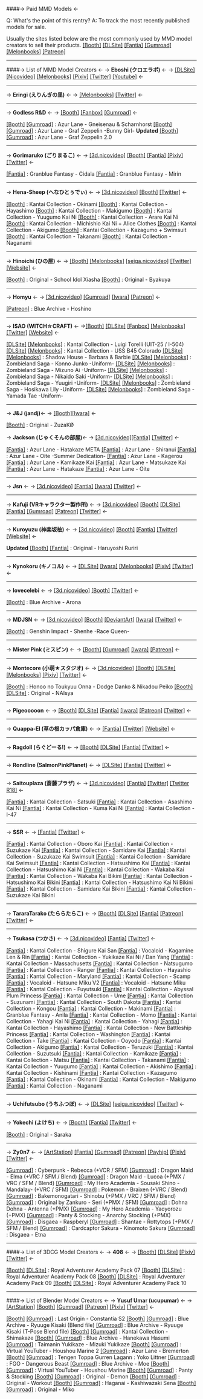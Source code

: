 ####-> Paid MMD Models <-

Q: What's the point of this rentry?
A: To track the most recently published models for sale.

Usually the sites listed below are the most commonly used by MMD model creators to sell their products.
[[Booth]](https://booth.pm/en) [[DLSite]](https://www.dlsite.com) [[Fantia]](https://fantia.jp) [[Gumroad]](https://https://gumroad.com) [[Melonbooks]](https://www.melonbooks.co.jp) [[Patreon]](https://www.patreon.com)
***
####-> List of MMD Model Creators <-
-> **Eboshi (クロエラボ)** <-
-> [[DLSite]](https://www.dlsite.com/maniax/circle/profile/=/maker_id/RG52757.html) [[Nicovideo]](https://www.nicovideo.jp/user/10805119) [[Melonbooks]](https://www.melonbooks.co.jp/circle/index.php?circle_id=56530) [[Pixiv]](https://www.pixiv.net/en/users/2009290) [[Twitter]](https://twitter.com/abs39mo) [[Youtube]](https://www.youtube.com/channel/UCFyQwJ_DQl10cD77AkuCWeQ) <-
***
-> **Eringi (えりんぎの里)** <-
-> [[Melonbooks]](https://www.melonbooks.co.jp/circle/index.php?circle_id=99017495) [[Twitter]](https://twitter.com/eringi_3dcg) <-
***
-> **Godless R&D** <-
-> [[Booth]](https://godlesscompany.booth.pm/) [[Fanbox]](https://godlesscompany.fanbox.cc/) [[Gumroad]](https://godlesscompany.gumroad.com/) <-

[[Booth]](https://godlesscompany.booth.pm/items/3668644) [[Gumroad]](https://godlesscompany.gumroad.com/l/tgfhc) : Azur Lane - Gneisenau & Scharnhorst
[[Booth]](https://booth.pm/en/items/3313510) [[Gumroad]](https://godlesscompany.gumroad.com/l/XiKUe)  : Azur Lane - Graf Zeppelin -Bunny Girl-
**Updated**
[[Booth]](https://booth.pm/items/2487149) [[Gumroad]](https://godlesscompany.gumroad.com/l/lfQpb) : Azur Lane - Graf Zeppelin 2.0
***
-> **Gorimaruko (ごりまるこ)** <-
-> [[3d.nicovideo]](https://3d.nicovideo.jp/users/37597222) [[Booth]](https://gorimaruko.booth.pm/) [[Fantia]](https://fantia.jp/fanclubs/225077) [[Pixiv]](https://www.pixiv.net/en/users/5098612) [[Twitter]](https://twitter.com/pinboonaga) <-

[[Fantia]](https://fantia.jp/products/301027) : Granblue Fantasy - Cidala
[[Fantia]](https://fantia.jp/products/170511) : Granblue Fantasy - Mirin
***
-> **Hena-Sheep (へなひとぅでぃ)** <-
-> [[3d.nicovideo]](https://3d.nicovideo.jp/users/1495947) [[Booth]](https://hena-sheep.booth.pm) [[Twitter]](https://twitter.com/hena_sheep) <-

[[Booth]](https://hena-sheep.booth.pm/items/1982127) : Kantai Collection - Okinami
[[Booth]](https://hena-sheep.booth.pm/items/1982088) : Kantai Collection - Hayashimo
[[Booth]](https://hena-sheep.booth.pm/items/1952012) : Kantai Collection - Makigumo
[[Booth]](https://hena-sheep.booth.pm/items/1951957) : Kantai Collection - Yuugumo Kai Ni
[[Booth]](https://hena-sheep.booth.pm/items/1934710) : Kantai Collection - Arare Kai Ni
[[Booth]](https://hena-sheep.booth.pm/items/1934638) : Kantai Collection - Michishio Kai Ni + Alice Clothes
[[Booth]](https://hena-sheep.booth.pm/items/1925790) : Kantai Collection - Akigumo
[[Booth]](https://hena-sheep.booth.pm/items/1918327) : Kantai Collection - Kazagumo + Swimsuit
[[Booth]](https://hena-sheep.booth.pm/items/1914203) : Kantai Collection - Takanami
[[Booth]](https://hena-sheep.booth.pm/items/1905875) : Kantai Collection - Naganami
***
-> **Hinoichi (ひの屋)** <-
-> [[Booth]](https://hinoichi-studio.booth.pm/) [[Melonbooks]](https://www.melonbooks.co.jp/circle/index.php?circle_id=99014970) [[seiga.nicovideo]](https://seiga.nicovideo.jp/user/illust/1252767) [[Twitter]](https://twitter.com/hinoithi) [[Website]](https://siruva00.wixsite.com/hinoichi-model) <-

[[Booth]](https://hinoichi-studio.booth.pm/items/4237069) : Original - School Idol Xiasha
[[Booth]](https://hinoichi-studio.booth.pm/items/2180191) : Original - Byakuya
***
-> **Homyu** <-
-> [[3d.nicovideo]](https://3d.nicovideo.jp/users/128833189) [[Gumroad]](https://homyu.gumroad.com/) [[Iwara]](https://www.iwara.tv/profile/homyu) [[Patreon]](https://www.patreon.com/homyummd) <-

[[Patreon]](https://www.patreon.com/posts/mmd-model-ho0no-88649046) : Blue Archive - Hoshino
***
-> **ISAO (WITCH☆CRAFT)** <-
->[[Booth]](https://witchcraft130.booth.pm/) [[DLSite]](https://www.dlsite.com/maniax/circle/profile/=/maker_id/RG44023.html) [[Fanbox]](https://witchcraft.fanbox.cc/) [[Melonbooks]](https://www.melonbooks.co.jp/circle/index.php?circle_id=99004041) [[Twitter]](https://twitter.com/isao_1031) [[Website]](http://witchcraft-jp.sakura.ne.jp/) <-

[[DLSite]](https://www.dlsite.com/maniax/work/=/product_id/RJ01032944.html) [[Melonbooks]](https://www.melonbooks.co.jp/detail/detail.php?product_id=1859938) : Kantai Collection - Luigi Torelli (UIT-25 / I-504)
[[DLSite]](https://www.dlsite.com/home/work/=/product_id/RJ01015129.html) [[Melonbooks]](https://www.melonbooks.co.jp/detail/detail.php?product_id=1816379) : Kantai Collection - USS B45 Colorado
[[DLSite]](https://www.dlsite.com/home/work/=/product_id/RJ417037.html) [[Melonbooks]](https://www.melonbooks.co.jp/detail/detail.php?product_id=1629294) : Shadow House - Barbara & Barbie
[[DLSite]](https://www.dlsite.com/maniax/work/=/product_id/RJ334893.html) [[Melonbooks]](https://www.melonbooks.co.jp/detail/detail.php?product_id=1033893) : Zombieland Saga - Konno Junko -Uniform-
[[DLSite]](https://www.dlsite.com/maniax/work/=/product_id/RJ339174.html) [[Melonbooks]](https://www.melonbooks.co.jp/detail/detail.php?product_id=1080981) : Zombieland Saga - Mizuno Ai -Uniform-
[[DLSite]](https://www.dlsite.com/maniax/work/=/product_id/RJ343283.html) [[Melonbooks]](https://www.melonbooks.co.jp/detail/detail.php?product_id=1102012) : Zombieland Saga - Nikaido Saki -Uniform-
[[DLSite]](https://www.dlsite.com/maniax/work/=/product_id/RJ342081.html) [[Melonbooks]](https://www.melonbooks.co.jp/detail/detail.php?product_id=1096964) : Zombieland Saga - Yuugiri -Uniform-
[[DLSite]](https://www.dlsite.com/maniax/work/=/product_id/RJ345892.html) [[Melonbooks]](https://www.melonbooks.co.jp/detail/detail.php?product_id=1114422) : Zombieland Saga - Hosikawa Lily -Uniform-
[[DLSite]](https://www.dlsite.com/maniax/work/=/product_id/RJ352730.html) [[Melonbooks]](https://www.melonbooks.co.jp/detail/detail.php?product_id=1126678) : Zombieland Saga - Yamada Tae -Uniform-
***
-> **J&J (jandj)**<-
-> [[Booth]](https://jjmmd.booth.pm/)[[Iwara]](https://ecchi.iwara.tv/users/jandj) <-

[[Booth]](https://jjmmd.booth.pm/items/3339831) : Original - ZuzaKØ

-> **Jackson (じゃくそんの部屋)**<-
-> [[3d.nicovideo]](https://3d.nicovideo.jp/users/15552736)[[Fantia]](https://fantia.jp/fanclubs/209309) [[Twitter]](https://twitter.com/3djakuson) <-

[[Fantia]](https://fantia.jp/products/493564) : Azur Lane - Hatakaze META
[[Fantia]](https://fantia.jp/products/419751) : Azur Lane - Shiranui
[[Fantia]](https://fantia.jp/products/324816) : Azur Lane - Oite -Summer Dedication-
[[Fantia]](https://fantia.jp/products/277809) : Azur Lane - Kagerou
[[Fantia]](https://fantia.jp/products/162726) : Azur Lane - Kamikaze Kai
[[Fantia]](https://fantia.jp/products/174285) : Azur Lane - Matsukaze Kai
[[Fantia]](https://fantia.jp/products/195890) : Azur Lane - Hatakaze
[[Fantia]](https://fantia.jp/products/229200) : Azur Lane - Oite
***
-> **Jsn** <-
-> [[3d.nicovideo]](https://3d.nicovideo.jp/users/25175) [[Fantia]](https://fantia.jp/fanclubs/50141) [[Iwara]](https://ecchi.iwara.tv/users/jsn) [[Twitter]](https://twitter.com/JsnUoroku) <-
***
-> **Kafuji (VRキャラクター製作所)** <-
-> [[3d.nicovideo]](https://3d.nicovideo.jp/users/188920) [[Booth]](https://kafuji.booth.pm) [[DLSite]](https://www.dlsite.com/maniax/circle/profile/=/maker_id/RG40057.html) [[Fantia]](https://fantia.jp/fanclubs/3967) [[Gumroad]](https://kafuji.gumroad.com/) [[Patreon]](https://www.patreon.com/kafuji) [[Twitter]](https://twitter.com/Kafuji) <-
***
-> **Kuroyuzu (神楽坂柚)** <-
-> [[3d.nicovideo]](https://3d.nicovideo.jp/users/25049012) [[Booth]](https://kuroyuzu.booth.pm/) [[Fantia]](https://fantia.jp/fanclubs/5838) [[Twitter]](https://twitter.com/k1468) [[Website]](http://black-yuzunyan.lolipop.jp/) <-

**Updated**
[[Booth]](https://kuroyuzu.booth.pm/items/3452658) [[Fantia]](https://fantia.jp/products/206245) : Original - Haruyoshi Ruriri
***
-> **Kynokoru (キノコル)** <-
-> [[DLSite]](https://www.dlsite.com/maniax/circle/profile/=/maker_id/RG44045.html) [[Iwara]](https://ecchi.iwara.tv/users/kynokoru) [[Melonbooks]](https://www.melonbooks.co.jp/circle/index.php?circle_id=99014900) [[Pixiv]](https://www.pixiv.net/en/users/542190) [[Twitter]](https://twitter.com/kynokoru) <-
***
-> **lovecelebi** <-
-> [[3d.nicovideo]](https://3d.nicovideo.jp/users/29825475) [[Booth]](https://lovecelebi.booth.pm/) [[Twitter]](https://twitter.com/lovecelebi) <-

[[Booth]](https://lovecelebi.booth.pm/items/4982022) : Blue Archive - Arona
***
-> **MDJSN** <-
-> [[3d.nicovideo]](https://3d.nicovideo.jp/users/50789229) [[Booth]](https://mdjsn.booth.pm/) [[DeviantArt]](https://www.deviantart.com/mdjsn) [[Iwara]](https://ecchi.iwara.tv/users/mdjsn) [[Twitter]](https://twitter.com/MDJSN810) <-

[[Booth]](https://mdjsn.booth.pm/items/4492994) : Genshin Impact - Shenhe -Race Queen-
***
-> **Mister Pink (ミスピン)** <-
-> [[Booth]](https://misterpink.booth.pm) [[Gumroad]](https://misterpink.gumroad.com/) [[Iwara]](https://ecchi.iwara.tv/users/mister-pink) [[Patreon]](https://www.patreon.com/MisterPink) <-
***
-> **Montecore (小萌★スタジオ)** <-
-> [[3d.nicovideo]](https://3d.nicovideo.jp/users/12255896) [[Booth]](https://erowi.booth.pm) [[DLSite]](https://www.dlsite.com/maniax/circle/profile/=/maker_id/RG04275.html) [[Melonbooks]](https://www.melonbooks.co.jp/circle/index.php?circle_id=99000290) [[Pixiv]](https://www.pixiv.net/en/users/205834) [[Twitter]](https://twitter.com/erowi) <-

[[Booth]](https://erowi.booth.pm/items/4657714) : Honoo no Toukyuu Onna - Dodge Danko & Nikadou Peiko
[[Booth]](https://erowi.booth.pm/items/4348476) [[DLSite]](https://www.dlsite.com/maniax/work/=/product_id/RJ437939.html) : Original - NAIsya
***
-> **Pigeooooon** <-
-> [[Booth]](https://pigeooooon.booth.pm/) [[DLSite]](https://www.dlsite.com/maniax/circle/profile/=/maker_id/RG53656.html) [[Fantia]](https://fantia.jp/fanclubs/22524) [[Iwara]](https://ecchi.iwara.tv/users/pigeooooon) [[Patreon]](https://www.patreon.com/Pigeooooon) [[Twitter]](https://twitter.com/PigeooooonMMD) <-
***
-> **Quappa-El (草の根カッパ倉庫)** <-
-> [[Fantia]](https://fantia.jp/fanclubs/3291) [[Twitter]](https://twitter.com/quappael) [[Website]](https://www.quappael.com) <-
***
-> **Ragdoll (らぐどーる!)** <-
-> [[Booth]](https://ragdoll-xx.booth.pm/) [[DLSite]](https://www.dlsite.com/maniax/circle/profile/=/maker_id/RG63555.html) [[Fantia]](https://fantia.jp/fanclubs/10476) [[Twitter]](https://twitter.com/ragdoll_0000) <-
***
-> **Rondline (SalmonPinkPlanet)** <-
-> [[DLSite]](https://www.dlsite.com/maniax/circle/profile/=/maker_id/RG44149.html) [[Fantia]](https://fantia.jp/fanclubs/11717) [[Twitter]](https://twitter.com/rondline) <-
***
-> **Saitouplaza (斎藤プラザ)** <-
-> [[3d.nicovideo]](https://3d.nicovideo.jp/users/92970073) [[Fantia]](https://fantia.jp/fanclubs/276102) [[Twitter]](https://twitter.com/saitouplaza) [[Twitter R18]](https://twitter.com/saitou02761879) <-

[[Fantia]](https://fantia.jp/posts/1958131) : Kantai Collection - Satsuki
[[Fantia]](https://fantia.jp/posts/1900326) : Kantai Collection - Asashimo Kai Ni
[[Fantia]](https://fantia.jp/posts/1695374) : Kantai Collection - Kuma Kai Ni
[[Fantia]](https://fantia.jp/posts/1718443) : Kantai Collection - I-47
***

-> **SSR** <-
-> [[Fantia]](https://fantia.jp/fanclubs/16902) [[Twitter]](https://twitter.com/SSR_rokxisuser) <-

[[Fantia]](https://fantia.jp/products/52482) : Kantai Collection - Oboro Kai
[[Fantia]](https://fantia.jp/products/94820) : Kantai Collection - Suzukaze Kai
[[Fantia]](https://fantia.jp/products/101241) : Kantai Collection - Samidare Kai
[[Fantia]](https://fantia.jp/products/111166) : Kantai Collection - Suzukaze Kai Swimsuit
[[Fantia]](https://fantia.jp/products/111170) : Kantai Collection - Samidare Kai Swimsuit
[[Fantia]](https://fantia.jp/products/118710) : Kantai Collection - Hatsushimo Kai
[[Fantia]](https://fantia.jp/products/118714) : Kantai Collection - Hatsushimo Kai Ni
[[Fantia]](https://fantia.jp/products/125725) : Kantai Collection - Wakaba Kai
[[Fantia]](https://fantia.jp/products/131642) : Kantai Collection - Wakaba Kai Bikini
[[Fantia]](https://fantia.jp/products/134913) : Kantai Collection - Hatsushimo Kai Bikini
[[Fantia]](https://fantia.jp/products/141563) : Kantai Collection - Hatsushimo Kai Ni Bikini
[[Fantia]](https://fantia.jp/products/150931) : Kantai Collection - Samidare Kai Bikini
[[Fantia]](https://fantia.jp/products/159520) : Kantai Collection - Suzukaze Kai Bikini
***
-> **TararaTarako (たららたらこ)** <-
-> [[Booth]](https://tararatarako.booth.pm/) [[DLSite]](https://www.dlsite.com/maniax/circle/profile/=/maker_id/RG54504.html) [[Fantia]](https://fantia.jp/fanclubs/104882) [[Patreon]](https://www.patreon.com/TararaTarako) [[Twitter]](https://twitter.com/TararaTarako1) <-
***
-> **Tsukasa (つかさ)** <-
-> [[3d.nicovideo]](https://3d.nicovideo.jp/users/838833) [[Fantia]](https://fantia.jp/fanclubs/31095) [[Twitter]](https://twitter.com/Tukasa365) <-

[[Fantia]](https://fantia.jp/products/483310) : Kantai Collection - Shigure Kai San
[[Fantia]](https://fantia.jp/products/460049) : Vocaloid - Kagamine Len & Rin
[[Fantia]](https://fantia.jp/products/430188) : Kantai Collection - Yukikaze Kai Ni / Dan Yang
[[Fantia]](https://fantia.jp/products/405991) : Kantai Collection - Massachusetts
[[Fantia]](https://fantia.jp/products/388011) : Kantai Collection - Natsugumo
[[Fantia]](https://fantia.jp/products/361082) : Kantai Collection - Ranger
[[Fantia]](https://fantia.jp/products/335060) : Kantai Collection - Hayashio
[[Fantia]](https://fantia.jp/products/322015) : Kantai Collection - Maryland
[[Fantia]](https://fantia.jp/products/302311) : Kantai Collection - Scamp
[[Fantia]](https://fantia.jp/products/287941) : Vocaloid - Hatsune Miku V2
[[Fantia]](https://fantia.jp/products/277881) : Vocaloid - Hatsune Miku
[[Fantia]](https://fantia.jp/products/264435) : Kantai Collection - Fuyutsuki
[[Fantia]](https://fantia.jp/products/260122) : Kantai Collection - Abyssal Plum Princess
[[Fantia]](https://fantia.jp/products/251550) : Kantai Collection - Ume
[[Fantia]](https://fantia.jp/products/237191) : Kantai Collection - Suzunami
[[Fantia]](https://fantia.jp/products/215623) : Kantai Collection - South Dakota
[[Fantia]](https://fantia.jp/products/196842) : Kantai Collection - Kongou
[[Fantia]](https://fantia.jp/products/181132) : Kantai Collection - Makinami
[[Fantia]](https://fantia.jp/products/163746) : Granblue Fantasy - Anila
[[Fantia]](https://fantia.jp/products/150484) : Kantai Collection - Momo
[[Fantia]](https://fantia.jp/products/143037) : Kantai Collection - Yahagi Kai Ni
[[Fantia]](https://fantia.jp/products/143033) : Kantai Collection - Yahagi
[[Fantia]](https://fantia.jp/products/125663) : Kantai Collection - Hayashimo
[[Fantia]](https://fantia.jp/products/118187) : Kantai Collection - New Battleship Princess
[[Fantia]](https://fantia.jp/products/118185) : Kantai Collection - Washington
[[Fantia]](https://fantia.jp/products/110374) : Kantai Collection - Take
[[Fantia]](https://fantia.jp/products/103610) : Kantai Collection - Ooyodo
[[Fantia]](https://fantia.jp/products/97520) : Kantai Collection - Akigumo
[[Fantia]](https://fantia.jp/products/95994) : Kantai Collection - Teruzuki
[[Fantia]](https://fantia.jp/products/90623) : Kantai Collection - Suzutsuki
[[Fantia]](https://fantia.jp/products/83846) : Kantai Collection - Kamikaze
[[Fantia]](https://fantia.jp/products/77109) : Kantai Collection - Matsu
[[Fantia]](https://fantia.jp/products/72408) : Kantai Collection - Takanami
[[Fantia]](https://fantia.jp/products/68865) : Kantai Collection - Yuugumo
[[Fantia]](https://fantia.jp/products/67971) : Kantai Collection - Akishimo
[[Fantia]](https://fantia.jp/products/64142) : Kantai Collection - Kishinami
[[Fantia]](https://fantia.jp/products/62590) : Kantai Collection - Kazagumo
[[Fantia]](https://fantia.jp/products/59059) : Kantai Collection - Okinami
[[Fantia]](https://fantia.jp/products/56773) : Kantai Collection - Makigumo
[[Fantia]](https://fantia.jp/products/56062) : Kantai Collection - Naganami
***
-> **Uchifutsubo (うちふつぼ)** <-
-> [[DLSite]](https://www.dlsite.com/maniax/circle/profile/=/maker_id/RG50537.html) [[seiga.nicovideo]](https://seiga.nicovideo.jp/user/illust/96241836) [[Twitter]](https://twitter.com/utifutubo) <-
***

-> **Yokechi (よけち)** <-
-> [[Booth]](https://yokechiya.booth.pm/) [[Fantia]](https://fantia.jp/fanclubs/372247) [[Twitter]](https://twitter.com/yokechi02) <-

[[Booth]](https://yokechiya.booth.pm/items/1852110) : Original - Saraka
***
-> **Zy0n7** <-
-> [[ArtStation]](https://www.artstation.com/raulbapo) [[Fantia]](https://fantia.jp/Zy0n7) [[Gumroad]](https://zy0n7.gumroad.com/) [[Patreon]](https://www.patreon.com/Zy0n7) [[Payhip]](https://payhip.com/Zy0n7) [[Pixiv]](https://www.pixiv.net/en/users/5153789) [[Twitter]](https://twitter.com/RaulBP87) <-

[[Gumroad]](https://zy0n7.gumroad.com/l/bjsmqq) : Cyberpunk - Rebecca (+VCR / SFM)
[[Gumroad]](https://zy0n7.gumroad.com/l/vqnyl) : Dragon Maid - Elma (+VRC / SFM / Blend)
[[Gumroad]](https://zy0n7.gumroad.com/l/uojut) : Dragon Maid - Lucoa (+PMX / VRC / SFM / Blend)
[[Gumroad]](https://zy0n7.gumroad.com/l/mpzoq) : My Hero Academia - Sousaki Shino -Mandalay- (+VRC / SFM)
[[Gumroad]](https://zy0n7.gumroad.com/l/gxdrlq) : Pokemon - Braixen (+VRC / Blend)
[[Gumroad]](https://zy0n7.gumroad.com/l/vypnof) : Bakemonogatari - Shinobu (+PMX / VRC / SFM / Blend)
[[Gumroad]](https://zy0n7.gumroad.com/l/zbnve) : Original by Zankuro - Seri (+PMX / SFM)
[[Gumroad]](https://zy0n7.gumroad.com/l/kwOgu) : Dohna Dohna - Antenna (+PMX)
[[Gumroad]](https://zy0n7.gumroad.com/l/RuFgN) : My Hero Academia - Yaoyorozu (+PMX)
[[Gumroad]](https://zy0n7.gumroad.com/l/stocking) : Panty & Stocking - Anarchy Stocking (+PMX)
[[Gumroad]](https://zy0n7.gumroad.com/l/etOys) : Disgaea - Raspberyl
[[Gumroad]](https://zy0n7.gumroad.com/l/HGvuw) : Shantae - Rottytops (+PMX / SFM / Blend)
[[Gumroad]](https://zy0n7.gumroad.com/l/qwyog) : Cardcaptor Sakura - Kinomoto Sakura
[[Gumroad]](https://zy0n7.gumroad.com/l/PoPRK) : Disgaea - Etna
***
####-> List of 3DCG Model Creators <-
-> **408** <-
-> [[Booth]](https://408-booth.booth.pm/) [[DLSite]](https://www.dlsite.com/maniax/circle/profile/=/maker_id/RG06329.html) [[Pixiv]](https://www.pixiv.net/en/users/3319045) [[Twitter]](https://twitter.com/Jo_SKYLY) <-

[[Booth]](https://booth.pm/en/items/3205427) [[DLSite]](https://www.dlsite.com/maniax/work/=/product_id/RJ295368.html) : Royal Adventurer Academy Pack 07
[[Booth]](https://booth.pm/en/items/2772535) [[DLSite]](https://www.dlsite.com/maniax/work/=/product_id/RJ318715.html) : Royal Adventurer Academy Pack 08
[[Booth]](https://booth.pm/en/items/3205427) [[DLSite]](https://www.dlsite.com/maniax/work/=/product_id/RJ340165.html) : Royal Adventurer Academy Pack 09
[[Booth]](https://booth.pm/en/items/3799667) [[DLSite]](https://www.dlsite.com/maniax/work/=/product_id/RJ386431.html) : Royal Adventurer Academy Pack 10
***
####-> List of Blender Model Creators <-
-> **Yusuf Umar (ucupumar)** <-
-> [[ArtStation]](https://www.artstation.com/ucupumar) [[Booth]](https://ucup.booth.pm/) [[Gumroad]](https://ucup.gumroad.com/) [[Patreon]](https://www.patreon.com/ucupumar) [[Pixiv]](https://www.pixiv.net/en/users/3608081) [[Twitter]](https://twitter.com/ucupumar) <-

[[Booth]](https://ucup.booth.pm/items/5058895) [[Gumroad]](https://ucup.gumroad.com/l/saxxoe) : Last Origin - Constantia S2
[[Booth]](https://ucup.booth.pm/items/4969914) [[Gumroad]](https://ucup.gumroad.com/l/qwlgd) : Blue Archive - Ryuuge Kisaki (Blend file)
[[Gumroad]](https://ucup.gumroad.com/l/wtger) : Blue Archive - Ryuuge Kisaki (T-Pose Blend file)
[[Booth]](https://ucup.booth.pm/items/4821734) [[Gumroad]](https://ucup.gumroad.com/l/qodmvj) : Kantai Collection - Shimakaze
[[Booth]](https://ucup.booth.pm/items/4737264) [[Gumroad]](https://ucup.gumroad.com/l/nluiac) : Blue Archive - Hanekawa Hasumi
[[Gumroad]](https://ucup.gumroad.com/l/qsmhr) : Taimanin Yukikaze - Mizuki Yukikaze
[[Booth]](https://ucup.booth.pm/items/4584912) [[Gumroad]](https://ucup.gumroad.com/l/hgcbf) : Virtual YouTuber - Houshou Marine 2
[[Gumroad]](https://ucup.gumroad.com/l/cenpf) : Azur Lane - Bremerton
[[Booth]](https://ucup.booth.pm/items/4442411) [[Gumroad]](https://ucup.gumroad.com/l/lbtxmi) : Tengen Toppa Gurren Lagann : Yoko Littner
[[Gumroad]](https://ucup.gumroad.com/l/eedpf) : FGO - Dangerous Beast
[[Gumroad]](https://ucup.gumroad.com/l/xvdra) : Blue Archive - Moe
[[Booth]](https://ucup.booth.pm/items/4133372) [[Gumroad]](https://ucup.gumroad.com/l/bsweic) : Virtual YouTuber - Houshou Marine
[[Booth]](https://ucup.booth.pm/items/3971538) [[Gumroad]](https://ucup.gumroad.com/l/rvddg) : Panty & Stocking
[[Booth]](https://ucup.booth.pm/items/3827612) [[Gumroad]](https://ucup.gumroad.com/l/kmrnw) : Original - Demon
[[Booth]](https://ucup.booth.pm/items/3243276) [[Gumroad]](https://ucup.gumroad.com/l/oVXqU) : Original - Workout
[[Booth]](https://ucup.booth.pm/items/3085846) [[Gumroad]](https://ucup.gumroad.com/l/drUiK) : Haganai - Kashiwazaki Sena
[[Booth]](https://ucup.booth.pm/items/2933364) [[Gumroad]](https://ucup.gumroad.com/l/zUfAd) : Original - Miko